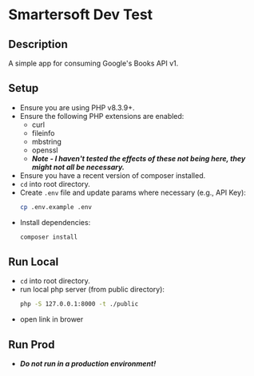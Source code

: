 # Smartersoft Dev Test

## Description

A simple app for consuming Google's Books API v1.

## Setup

- Ensure you are using PHP v8.3.9+.
- Ensure the following PHP extensions are enabled:
  - curl
  - fileinfo
  - mbstring
  - openssl
  - **_Note - I haven't tested the effects of these not being here, they might not all be necessary._**
- Ensure you have a recent version of composer installed.
- `cd` into root directory.
- Create `.env` file and update params where necessary (e.g., API Key):
  ```bash
  cp .env.example .env
  ```
- Install dependencies:
  ```bash
  composer install
  ```

## Run Local

- `cd` into root directory.
- run local php server (from public directory):
  ```bash
  php -S 127.0.0.1:8000 -t ./public
  ```
- open link in brower

## Run Prod

- **_Do not run in a production environment!_**
